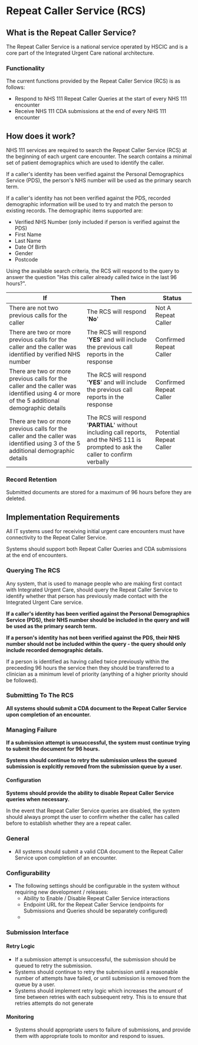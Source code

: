 # Repeat Caller Service (RCS)

## What is the Repeat Caller Service?
The Repeat Caller Service is a national service operated by HSCIC and is a core part of the Integrated Urgent Care national architecture.

### Functionality
The current functions provided by the Repeat Caller Service (RCS) is as follows:

- Respond to NHS 111 Repeat Caller Queries at the start of every NHS 111 encounter
- Receive NHS 111 CDA submissions at the end of every NHS 111 encounter


## How does it work?
NHS 111 services are required to search the Repeat Caller Service (RCS) at the beginning of each urgent care encounter. The search contains a minimal set of patient demographics which are used to identify the caller.

If a caller's identity has been verified against the Personal Demographics Service (PDS), the person's NHS number will be used as the primary search term.

If a caller's identity has not been verified against the PDS, recorded demographic information will be used to try and match the person to existing records. The demographic items supported are:

- Verified NHS Number (only included if person is verified against the PDS)
- First Name
- Last Name
- Date Of Birth
- Gender
- Postcode


Using the available search criteria, the RCS will respond to the query to answer the question "Has this caller already called twice in the last 96 hours?".

| If                                       | Then                                     | Status                  |
| ---------------------------------------- | ---------------------------------------- | ----------------------- |
| There are not two previous calls for the caller | The RCS will respond '**No**'            | Not A Repeat Caller     |
| There are two or more previous calls for the caller and the caller was identified by verified NHS number | The RCS will respond '**YES**' and will include the previous call reports in the response | Confirmed Repeat Caller |
| There are two or more previous calls for the caller and the caller was identified using 4 or more of the 5 additional demographic details | The RCS will respond '**YES**' and will include the previous call reports in the response | Confirmed Repeat Caller |
| There are two or more previous calls for the caller and the caller was identified using 3 of the 5 additional demographic details | The RCS will respond '**PARTIAL**' without including call reports, and the NHS 111 is prompted to ask the caller to confirm verbally | Potential Repeat Caller |


### Record Retention
Submitted documents are stored for a maximum of 96 hours before they are deleted.


## Implementation Requirements
All IT systems used for receiving initial urgent care encounters must have connectivity to the Repeat Caller Service.

Systems should support both Repeat Caller Queries and CDA submissions at the end of encounters. 


### Querying The RCS

Any system, that is used to manage people who are making first contact with Integrated Urgent Care, should query the Repeat Caller Service to identify whether that person has previously made contact with the Integrated Urgent Care service.

**If a caller's identity has been verified against the Personal Demographics Service (PDS), their NHS number should be included in the query and will be used as the primary search term.**

**If a person's identity has not been verified against the PDS, their NHS number should not be included within the query - the query should only include recorded demographic details.**

If a person is identified as having called twice previously within the preceeding 96 hours the service then they should be transferred to a clinician as a minimum level of priority (anything of a higher priority should be followed).


### Submitting To The RCS

**All systems should submit a CDA document to the Repeat Caller Service upon completion of an encounter.**

### Managing Failure
**If a submission attempt is unsuccessful, the system must continue trying to submit the document for 96 hours.**

**Systems should continue to retry the submission unless the queued submission is explcitly removed from the submission queue by a user.**



#### Configuration
**Systems should provide the ability to disable Repeat Caller Service queries when necessary.**

In the event that Repeat Caller Service queries are disabled, the system should always prompt the user to confirm whether the caller has called before to establish whether they are a repeat caller.

### General

- All systems should submit a valid CDA document to the Repeat Caller Service upon completion of an encounter.

### Configurability

- The following settings should be configurable in the system without requiring new development / releases:
  - Ability to Enable / Disable Repeat Caller Service interactions
  - Endpoint URL for the Repeat Caller Service (endpoints for Submissions and Queries should be separately configured)
  - ​

### Submission Interface
#### Retry Logic
- If a submission attempt is unsuccessful, the submission should be queued to retry the submission.
- Systems should continue to retry the submission until a reasonable number of attempts have failed, or until submission is removed from the queue by a user.
- Systems should implement retry logic which increases the amount of time between retries with each subsequent retry. This is to ensure that retries attempts do not generate

#### Monitoring
- Systems should appropriate users to failure of submissions, and provide them with appropriate tools to monitor and respond to issues.